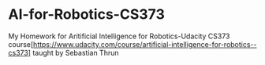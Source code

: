 # AI-for-Robotics-CS373
My Homework for Aritificial Intelligence for Robotics-Udacity CS373 course[https://www.udacity.com/course/artificial-intelligence-for-robotics--cs373] taught by Sebastian Thrun
